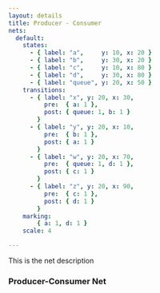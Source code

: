 ```yaml
---
layout: details 
title: Producer - Consumer
nets:
  default:
    states: 
      - { label: "a",     y: 10, x: 20 }
      - { label: "b",     y: 30, x: 20 }
      - { label: "c",     y: 10, x: 80 }
      - { label: "d",     y: 30, x: 80 }
      - { label: "queue", y: 20, x: 50 } 
    transitions:
      - { label: "x", y: 20, x: 30,
          pre:  { a: 1 },
          post: { queue: 1, b: 1 }
        }
      - { label: "y", y: 20, x: 10,
          pre:  { b: 1 },
          post: { a: 1 }
        }
      - { label: "w", y: 20, x: 70,
          pre:  { queue: 1, d: 1 },
          post: { c: 1 }
        }
      - { label: "z", y: 20, x: 90,
          pre:  { c: 1 },
          post: { d: 1 }
        }
    marking:
        { a: 1, d: 1 }
    scale: 4

---
```

<!-- first paragraph is the net description -->
This is the net description

### Producer-Consumer Net

<script>addNetByName('default')</script>